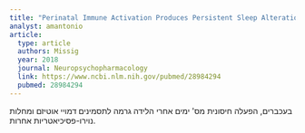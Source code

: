 ```yaml
---
title: "Perinatal Immune Activation Produces Persistent Sleep Alterations and Epileptiform Activity in Male Mice"
analyst: amantonio
article:
  type: article
  authors: Missig
  year: 2018
  journal: Neuropsychopharmacology
  link: https://www.ncbi.nlm.nih.gov/pubmed/28984294
  pubmed: 28984294
---
```


בעכברים, הפעלה חיסונית מס' ימים אחרי הלידה גרמה לתסמינים דמויי אוטיזם ומחלות נוירו-פסיכיאטריות אחרות.
